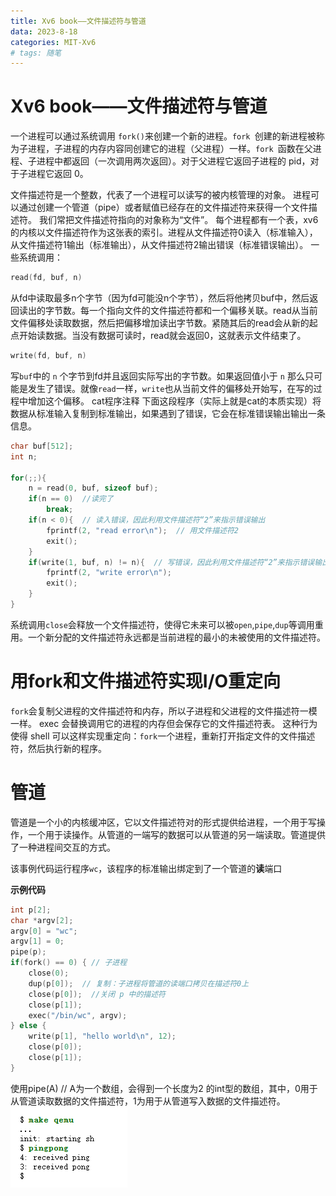```yaml
---
title: Xv6 book——文件描述符与管道
data: 2023-8-18
categories: MIT-Xv6
# tags: 随笔
---
```


# Xv6 book——文件描述符与管道

一个进程可以通过系统调用 `fork()`来创建一个新的进程。`fork `创建的新进程被称为子进程，子进程的内存内容同创建它的进程（父进程）一样。`fork `函数在父进程、子进程中都返回（一次调用两次返回）。对于父进程它返回子进程的 pid，对于子进程它返回 0。


文件描述符是一个整数，代表了一个进程可以读写的被内核管理的对象。
进程可以通过创建一个管道（pipe）或者赋值已经存在的文件描述符来获得一个文件描述符。
我们常把文件描述符指向的对象称为“文件”。
每个进程都有一个表，xv6的内核以文件描述符作为这张表的索引。进程从文件描述符0读入（标准输入），从文件描述符1输出（标准输出），从文件描述符2输出错误（标准错误输出）。
一些系统调用：
```cpp 
read(fd, buf, n)
```
从fd中读取最多n个字节（因为fd可能没n个字节），然后将他拷贝buf中，然后返回读出的字节数。每一个指向文件的文件描述符都和一个偏移关联。read从当前文件偏移处读取数据，然后把偏移增加读出字节数。紧随其后的read会从新的起点开始读数据。当没有数据可读时，read就会返回0，这就表示文件结束了。
```cpp
write(fd, buf, n)
```
写`buf`中的 `n` 个字节到fd并且返回实际写出的字节数。如果返回值小于 `n` 那么只可能是发生了错误。就像`read`一样，`write`也从当前文件的偏移处开始写，在写的过程中增加这个偏移。
cat程序注释
下面这段程序（实际上就是cat的本质实现）将数据从标准输入复制到标准输出，如果遇到了错误，它会在标准错误输出输出一条信息。
```cpp
char buf[512];
int n;

for(;;){
    n = read(0, buf, sizeof buf);
    if(n == 0)  //读完了
        break;
    if(n < 0){  // 读入错误，因此利用文件描述符“2”来指示错误输出
        fprintf(2, "read error\n");  // 用文件描述符2
        exit();
    }
    if(write(1, buf, n) != n){  // 写错误，因此利用文件描述符“2”来指示错误输出
        fprintf(2, "write error\n");
        exit();
    }
}
```
系统调用`close`会释放一个文件描述符，使得它未来可以被`open`,`pipe`,`dup`等调用重用。一个新分配的文件描述符永远都是当前进程的最小的未被使用的文件描述符。
# 用fork和文件描述符实现I/O重定向
`fork`会复制父进程的文件描述符和内存，所以子进程和父进程的文件描述符一模一样。
exec 会替换调用它的进程的内存但会保存它的文件描述符表。
这种行为使得 shell 可以这样实现重定向：`fork`一个进程，重新打开指定文件的文件描述符，然后执行新的程序。

# 管道
管道是一个小的内核缓冲区，它以文件描述符对的形式提供给进程，一个用于写操作，一个用于读操作。从管道的一端写的数据可以从管道的另一端读取。管道提供了一种进程间交互的方式。

该事例代码运行程序`wc`，该程序的标准输出绑定到了一个管道的**读**端口

**示例代码**
```cpp
int p[2];
char *argv[2];
argv[0] = "wc";
argv[1] = 0;
pipe(p);
if(fork() == 0) { // 子进程
    close(0);
    dup(p[0]);  // 复制：子进程将管道的读端口拷贝在描述符0上
    close(p[0]);  //关闭 p 中的描述符
    close(p[1]);
    exec("/bin/wc", argv);
} else {
    write(p[1], "hello world\n", 12);
    close(p[0]);
    close(p[1]);
}
```
使用pipe(A) // A为一个数组，会得到一个长度为2 的int型的数组，其中，0用于从管道读取数据的文件描述符，1为用于从管道写入数据的文件描述符。
![Alt text](image.png)